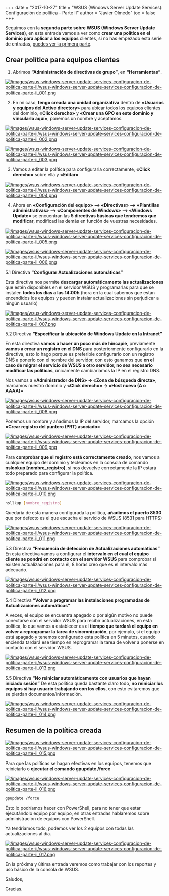 +++
date = "2017-10-27"
title = "WSUS (Windows Server Update Services): Configuración de política - Parte II"
author = "Javier Olmedo"
toc = false
+++

Seguimos con la **segunda parte sobre WSUS (Windows Server Update Services)**, en esta entrada vamos a ver como **crear una política en el dominio para aplicar a los equipos** clientes, si no has empezado esta serie de entradas, [puedes ver la primera parte](https://hackpuntes.com/wsus-windows-server-update-services-instalacion-y-configuracion-parte-i/).

## Crear política para equipos clientes

1. Abrimos **“Administración de directivas de grupo”**, en **“Herramientas”**.

[![/images/wsus-windows-server-update-services-configuracion-de-politica-parte-ii/wsus-windows-server-update-services-configuracion-de-politica-parte-ii_001.png](/images/wsus-windows-server-update-services-configuracion-de-politica-parte-ii/wsus-windows-server-update-services-configuracion-de-politica-parte-ii_001.png)](/images/wsus-windows-server-update-services-configuracion-de-politica-parte-ii/wsus-windows-server-update-services-configuracion-de-politica-parte-ii_001.png)

2. En mi caso, **tengo creada una unidad organizativa** dentro de **«Usuarios y equipos del Active directory»** para ubicar todos los equipos clientes del dominio, **«Click derecho»** y **«Crear una GPO en este dominio y vincularlo aquí»**, ponemos un nombre y aceptamos.

[![/images/wsus-windows-server-update-services-configuracion-de-politica-parte-ii/wsus-windows-server-update-services-configuracion-de-politica-parte-ii_002.png](/images/wsus-windows-server-update-services-configuracion-de-politica-parte-ii/wsus-windows-server-update-services-configuracion-de-politica-parte-ii_002.png)](/images/wsus-windows-server-update-services-configuracion-de-politica-parte-ii/wsus-windows-server-update-services-configuracion-de-politica-parte-ii_002.png)

[![/images/wsus-windows-server-update-services-configuracion-de-politica-parte-ii/wsus-windows-server-update-services-configuracion-de-politica-parte-ii_003.png](/images/wsus-windows-server-update-services-configuracion-de-politica-parte-ii/wsus-windows-server-update-services-configuracion-de-politica-parte-ii_003.png)](/images/wsus-windows-server-update-services-configuracion-de-politica-parte-ii/wsus-windows-server-update-services-configuracion-de-politica-parte-ii_003.png)

3. Vamos a editar la política para configurarla correctamente, **«Click derecho»** sobre ella y **«Editar»**

[![/images/wsus-windows-server-update-services-configuracion-de-politica-parte-ii/wsus-windows-server-update-services-configuracion-de-politica-parte-ii_004.png](/images/wsus-windows-server-update-services-configuracion-de-politica-parte-ii/wsus-windows-server-update-services-configuracion-de-politica-parte-ii_004.png)](/images/wsus-windows-server-update-services-configuracion-de-politica-parte-ii/wsus-windows-server-update-services-configuracion-de-politica-parte-ii_004.png)

4. Ahora en **«Configuración del equipo» –> «Directivas» –> «Plantillas administrativas» –> «Componentes de Windows» –> «Windows Update»** se encuentran las **5 directivas básicas que tendremos que modificar**, modificad las demás en función de vuestras necesidades.

[![/images/wsus-windows-server-update-services-configuracion-de-politica-parte-ii/wsus-windows-server-update-services-configuracion-de-politica-parte-ii_005.png](/images/wsus-windows-server-update-services-configuracion-de-politica-parte-ii/wsus-windows-server-update-services-configuracion-de-politica-parte-ii_005.png)](/images/wsus-windows-server-update-services-configuracion-de-politica-parte-ii/wsus-windows-server-update-services-configuracion-de-politica-parte-ii_005.png)

[![/images/wsus-windows-server-update-services-configuracion-de-politica-parte-ii/wsus-windows-server-update-services-configuracion-de-politica-parte-ii_006.png](/images/wsus-windows-server-update-services-configuracion-de-politica-parte-ii/wsus-windows-server-update-services-configuracion-de-politica-parte-ii_006.png)](/images/wsus-windows-server-update-services-configuracion-de-politica-parte-ii/wsus-windows-server-update-services-configuracion-de-politica-parte-ii_006.png)

5.1 Directiva **“Configurar Actualizaciones automáticas”**

Esta directiva nos permite **descargar automáticamente las actualizaciones** que estén disponibles en el servidor WSUS y programarlas para que se instalen **todos los días a las 14:00h** (hora en la cual sabemos que están encendidos los equipos y pueden instalar actualizaciones sin perjudicar a ningún usuario)

[![/images/wsus-windows-server-update-services-configuracion-de-politica-parte-ii/wsus-windows-server-update-services-configuracion-de-politica-parte-ii_007.png](/images/wsus-windows-server-update-services-configuracion-de-politica-parte-ii/wsus-windows-server-update-services-configuracion-de-politica-parte-ii_007.png)](/images/wsus-windows-server-update-services-configuracion-de-politica-parte-ii/wsus-windows-server-update-services-configuracion-de-politica-parte-ii_007.png)

5.2 Directiva **“Especificar la ubicación de Windows Update en la Intranet”**

En esta directiva **vamos a hacer un poco más de hincapié**, previamente **vamos a crear un registro en el DNS** para posteriormente configurarlo en la directiva, esto lo hago porque es preferible configurarlo con un registro DNS a ponerlo con el nombre del servidor, con esto ganamos que **en el caso de migrar el servicio de WSUS a otro servidor, no sea necesario modificar las políticas**, únicamente cambiaríamos la IP en el registro DNS.

Nos vamos a **«Administrador de DNS» -> «Zona de búsqueda directa»**, marcamos nuestro dominio y **«Click derecho» -> «Host nuevo (A o AAAA)»**

[![/images/wsus-windows-server-update-services-configuracion-de-politica-parte-ii/wsus-windows-server-update-services-configuracion-de-politica-parte-ii_008.png](/images/wsus-windows-server-update-services-configuracion-de-politica-parte-ii/wsus-windows-server-update-services-configuracion-de-politica-parte-ii_008.png)](/images/wsus-windows-server-update-services-configuracion-de-politica-parte-ii/wsus-windows-server-update-services-configuracion-de-politica-parte-ii_008.png)

Ponemos un nombre y añadimos la IP del servidor, marcamos la opción **«Crear registro del puntero (PRT) asociado»**

[![/images/wsus-windows-server-update-services-configuracion-de-politica-parte-ii/wsus-windows-server-update-services-configuracion-de-politica-parte-ii_009.png](/images/wsus-windows-server-update-services-configuracion-de-politica-parte-ii/wsus-windows-server-update-services-configuracion-de-politica-parte-ii_009.png)](/images/wsus-windows-server-update-services-configuracion-de-politica-parte-ii/wsus-windows-server-update-services-configuracion-de-politica-parte-ii_009.png)

Para **comprobar que el registro está correctamente creado**, nos vamos a cualquier equipo del dominio y tecleamos en la consola de comando **nslookup [nombre_registro]**, si nos devuelve correctamente la IP estará todo preparado para configurar la política.

[![/images/wsus-windows-server-update-services-configuracion-de-politica-parte-ii/wsus-windows-server-update-services-configuracion-de-politica-parte-ii_010.png](/images/wsus-windows-server-update-services-configuracion-de-politica-parte-ii/wsus-windows-server-update-services-configuracion-de-politica-parte-ii_010.png)](/images/wsus-windows-server-update-services-configuracion-de-politica-parte-ii/wsus-windows-server-update-services-configuracion-de-politica-parte-ii_010.png)

```bash
nsllkup [nombre_registro]
```

Quedaría de esta manera configurada la política, **añadimos el puerto 8530** que por defecto es el que escucha el servicio de WSUS (8531 para HTTPS)

[![/images/wsus-windows-server-update-services-configuracion-de-politica-parte-ii/wsus-windows-server-update-services-configuracion-de-politica-parte-ii_011.png](/images/wsus-windows-server-update-services-configuracion-de-politica-parte-ii/wsus-windows-server-update-services-configuracion-de-politica-parte-ii_011.png)](/images/wsus-windows-server-update-services-configuracion-de-politica-parte-ii/wsus-windows-server-update-services-configuracion-de-politica-parte-ii_011.png)

5.3 Directiva **“Frecuencia de detección de Actualizaciones automáticas”**
En esta directiva vamos a configurar el **intervalo en el cual el equipo cliente se pondrá en contacto con el servidor WSUS** para comprobar si existen actualizaciones para él, 8 horas creo que es el intervalo más adecuado.

[![/images/wsus-windows-server-update-services-configuracion-de-politica-parte-ii/wsus-windows-server-update-services-configuracion-de-politica-parte-ii_012.png](/images/wsus-windows-server-update-services-configuracion-de-politica-parte-ii/wsus-windows-server-update-services-configuracion-de-politica-parte-ii_012.png)](/images/wsus-windows-server-update-services-configuracion-de-politica-parte-ii/wsus-windows-server-update-services-configuracion-de-politica-parte-ii_012.png)

5.4 Directiva **“Volver a programar las instalaciones programadas de Actualizaciones automáticas”**

A veces, el equipo se encuentra apagado o por algún motivo no puede conectarse con el servidor WSUS para recibir actualizaciones, en esta política, lo que vamos a establecer es el **tiempo que tardará el equipo en volver a reprogramar la tarea de sincronización**, por ejemplo, si el equipo está apagado y tenemos configurado esta política en 5 minutos, cuando encienda tardará ese tiempo en reprogramar la tarea de volver a ponerse en contacto con el servidor WSUS.

[![/images/wsus-windows-server-update-services-configuracion-de-politica-parte-ii/wsus-windows-server-update-services-configuracion-de-politica-parte-ii_013.png](/images/wsus-windows-server-update-services-configuracion-de-politica-parte-ii/wsus-windows-server-update-services-configuracion-de-politica-parte-ii_013.png)](/images/wsus-windows-server-update-services-configuracion-de-politica-parte-ii/wsus-windows-server-update-services-configuracion-de-politica-parte-ii_013.png)

5.5 Directiva **“No reiniciar automáticamente con usuarios que hayan iniciado sesión”**
De esta política queda bastante claro todo, **no reiniciar los equipos si hay usuario trabajando con los ellos**, con esto evitaremos que se pierdan documentos/información.

[![/images/wsus-windows-server-update-services-configuracion-de-politica-parte-ii/wsus-windows-server-update-services-configuracion-de-politica-parte-ii_014.png](/images/wsus-windows-server-update-services-configuracion-de-politica-parte-ii/wsus-windows-server-update-services-configuracion-de-politica-parte-ii_014.png)](/images/wsus-windows-server-update-services-configuracion-de-politica-parte-ii/wsus-windows-server-update-services-configuracion-de-politica-parte-ii_014.png)

## Resumen de la política creada

[![/images/wsus-windows-server-update-services-configuracion-de-politica-parte-ii/wsus-windows-server-update-services-configuracion-de-politica-parte-ii_015.png](/images/wsus-windows-server-update-services-configuracion-de-politica-parte-ii/wsus-windows-server-update-services-configuracion-de-politica-parte-ii_015.png)](/images/wsus-windows-server-update-services-configuracion-de-politica-parte-ii/wsus-windows-server-update-services-configuracion-de-politica-parte-ii_015.png)

Para que las políticas se hagan efectivas en los equipos, tenemos que reiniciarlo o **ejecutar el comando gpupdate /force**

[![/images/wsus-windows-server-update-services-configuracion-de-politica-parte-ii/wsus-windows-server-update-services-configuracion-de-politica-parte-ii_016.png](/images/wsus-windows-server-update-services-configuracion-de-politica-parte-ii/wsus-windows-server-update-services-configuracion-de-politica-parte-ii_016.png)](/images/wsus-windows-server-update-services-configuracion-de-politica-parte-ii/wsus-windows-server-update-services-configuracion-de-politica-parte-ii_016.png)

```bash
gpupdate /force
```

Esto lo podríamos hacer con PowerShell, para no tener que estar ejecutándolo equipo por equipo, en otras entradas hablaremos sobre administración de equipos con PowerShell.

Ya tendríamos todo, podemos ver los 2 equipos con todas las actualizaciones al día.

[![/images/wsus-windows-server-update-services-configuracion-de-politica-parte-ii/wsus-windows-server-update-services-configuracion-de-politica-parte-ii_017.png](/images/wsus-windows-server-update-services-configuracion-de-politica-parte-ii/wsus-windows-server-update-services-configuracion-de-politica-parte-ii_017.png)](/images/wsus-windows-server-update-services-configuracion-de-politica-parte-ii/wsus-windows-server-update-services-configuracion-de-politica-parte-ii_017.png)

En la próxima y última entrada veremos como trabajar con los reportes y uso básico de la consola de WSUS.

Saludos,

Gracias.